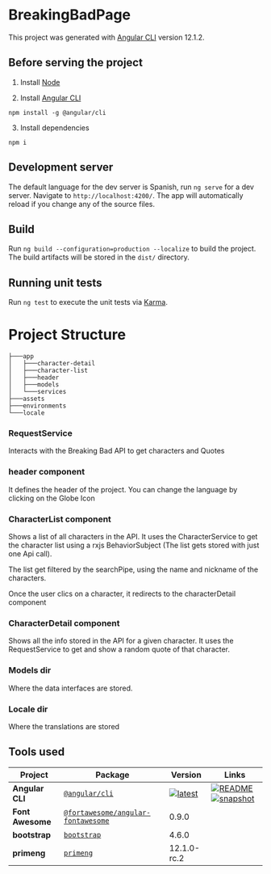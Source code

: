 # BreakingBadPage

This project was generated with [Angular CLI](https://github.com/angular/angular-cli) version 12.1.2.


## Before serving the project

1. Install [Node](https://nodejs.org/es/download/)

2. Install [Angular CLI](https://github.com/angular/angular-cli)
```
npm install -g @angular/cli
```

3. Install dependencies
```
npm i
```

## Development server

The default language for the dev server is Spanish, run `ng serve` for a dev server. Navigate to `http://localhost:4200/`. The app will automatically reload if you change any of the source files.

## Build

Run `ng build --configuration=production --localize` to build the project. The build artifacts will be stored in the `dist/` directory.

## Running unit tests

Run `ng test` to execute the unit tests via [Karma](https://karma-runner.github.io).

#

# Project Structure

```
├───app
│   ├───character-detail
│   ├───character-list
│   ├───header
│   ├───models
│   └───services
├───assets
├───environments
└───locale

```

### RequestService
Interacts with the Breaking Bad API to get characters and Quotes

### header component
It defines the header of the project. You can change the language by clicking on the Globe Icon

### CharacterList component
Shows a list of all characters in the API. It uses the CharacterService to get the character list using a rxjs BehaviorSubject (The list gets stored with just one Api call).

The list get filtered by the searchPipe, using the name and nickname of the characters.

Once the user clics on a character, it redirects to the characterDetail component

### CharacterDetail component
Shows all the info stored in the API for a given character. It uses the RequestService to get and show a random quote of that character. 

### Models dir
Where the data interfaces are stored.

### Locale dir
Where the translations are stored

## Tools used

| Project | Package | Version | Links |
|---|---|---|---|
**Angular CLI** | [`@angular/cli`](https://npmjs.com/package/@angular/cli) | [![latest](https://img.shields.io/npm/v/%40angular%2Fcli/latest.svg)](https://npmjs.com/package/@angular/cli) | [![README](https://img.shields.io/badge/README--green.svg)](/packages/angular/cli/README.md) [![snapshot](https://img.shields.io/badge/snapshot--blue.svg)](https://github.com/angular/cli-builds)
**Font Awesome** | [`@fortawesome/angular-fontawesome`](https://www.npmjs.com/package/@fortawesome/angular-fontawesome) | 0.9.0
**bootstrap** | [`bootstrap`](https://www.npmjs.com/package/bootstrap) | 4.6.0
**primeng** | [`primeng`](https://www.npmjs.com/package/primeng) | 12.1.0-rc.2

